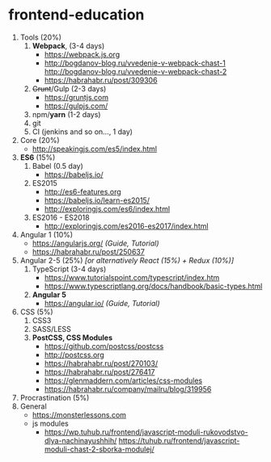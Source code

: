 # frontend-education

1. Tools (20%)
    1. **Webpack**, (3-4 days)
        * https://webpack.js.org
        * http://bogdanov-blog.ru/vvedenie-v-webpack-chast-1
          http://bogdanov-blog.ru/vvedenie-v-webpack-chast-2
        * https://habrahabr.ru/post/309306
    1. ~~Grunt~~/Gulp (2-3 days)
        * https://gruntjs.com
        * https://gulpjs.com/
    1. npm/**yarn** (1-2 days)
    1. git
    1. CI (jenkins and so on..., 1 day) 
1. Core (20%)
    * http://speakingjs.com/es5/index.html
1. **ES6** (15%)
    1. Babel (0.5 day)
        * https://babeljs.io/
    1. ES2015
        * http://es6-features.org
        * https://babeljs.io/learn-es2015/
        * http://exploringjs.com/es6/index.html
    1. ES2016 - ES2018
        * http://exploringjs.com/es2016-es2017/index.html
1. Angular 1 (10%)
    * https://angularjs.org/ *(Guide, Tutorial)*
    * https://habrahabr.ru/post/250637
1. Angular 2-5 (25%) *[or alternatively React (15%) + Redux (10%)]*
    1. TypeScript (3-4 days)
        * https://www.tutorialspoint.com/typescript/index.htm
        * https://www.typescriptlang.org/docs/handbook/basic-types.html
    1. **Angular 5**
        * https://angular.io/ *(Guide, Tutorial)*
1. CSS (5%)
    1. CSS3
    1. SASS/LESS
    1. **PostCSS, CSS Modules**
        * https://github.com/postcss/postcss
        * http://postcss.org
        * https://habrahabr.ru/post/270103/
        * https://habrahabr.ru/post/276417
        * https://glenmaddern.com/articles/css-modules
        * https://habrahabr.ru/company/mailru/blog/319956
1. Procrastination (5%)
1. General
    * https://monsterlessons.com
    * js modules
      * https://wp.tuhub.ru/frontend/javascript-moduli-rukovodstvo-dlya-nachinayushhih/
        https://tuhub.ru/frontend/javascript-moduli-chast-2-sborka-modulej/


